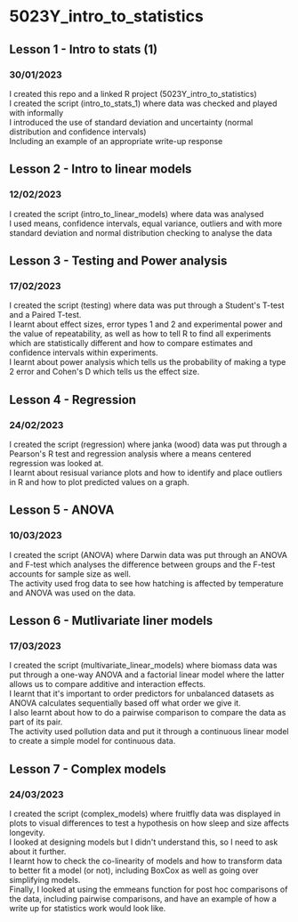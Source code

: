 # 5023Y_intro_to_statistics

## Lesson 1 - Intro to stats (1)
### 30/01/2023
I created this repo and a linked R project (5023Y_intro_to_statistics)  
I created the script (intro_to_stats_1) where data was checked and played with informally  
I introduced the use of standard deviation and uncertainty (normal distribution and confidence intervals)  
Including an example of an appropriate write-up response

## Lesson 2 - Intro to linear models
### 12/02/2023
I created the script (intro_to_linear_models) where data was analysed  
I used means, confidence intervals, equal variance, outliers and with more standard deviation and normal distribution checking to analyse the data

## Lesson 3 - Testing and Power analysis
### 17/02/2023

I created the script (testing) where data was put through a Student's T-test and a Paired T-test.  
I learnt about effect sizes, error types 1 and 2 and experimental power and the value of repeatability, as well as how to tell R to find all experiments which are statistically different and how to compare estimates and confidence intervals within experiments.  
I learnt about power analysis which tells us the probability of making a type 2 error and Cohen's D which tells us the effect size.

## Lesson 4 - Regression
### 24/02/2023

I created the script (regression) where janka (wood) data was put through a Pearson's R test and regression analysis where a means centered regression was looked at.  
I learnt about resisual variance plots and how to identify and place outliers in R and how to plot predicted values on a graph.  
  
## Lesson 5 - ANOVA
### 10/03/2023

I created the script (ANOVA) where Darwin data was put through an ANOVA and F-test which analyses the difference between groups and the F-test accounts for sample size as well.  
The activity used frog data to see how hatching is affected by temperature and ANOVA was used on the data.

## Lesson 6 - Mutlivariate liner models
### 17/03/2023

I created the script (multivariate_linear_models) where biomass data was put through a one-way ANOVA and a factorial linear model where the latter allows us to compare additive and interaction effects.  
I learnt that it's important to order predictors for unbalanced datasets as ANOVA calculates sequentially based off what order we give it.  
I also learnt about how to do a pairwise comparison to compare the data as part of its pair.  
The activity used pollution data and put it through a continuous linear model to create a simple model for continuous data.  

## Lesson 7 - Complex models
### 24/03/2023

I created the script (complex_models) where fruitfly data was displayed in plots to visual differences to test a hypothesis on how sleep and size affects longevity.   
I looked at designing models but I didn't understand this, so I need to ask about it further.  
I learnt how to check the co-linearity of models and how to transform data to better fit a model (or not), including BoxCox as well as going over simplifying models.  
Finally, I looked at using the emmeans function for post hoc comparisons of the data, including pairwise comparisons, and have an example of how a write up for statistics work would look like.
